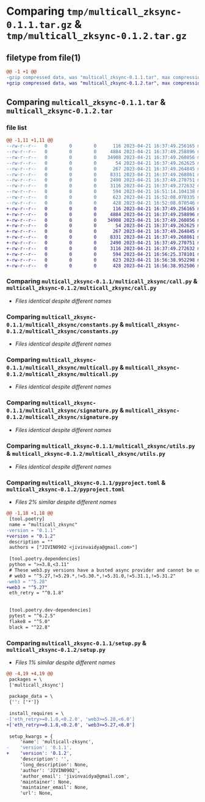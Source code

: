 # Comparing `tmp/multicall_zksync-0.1.1.tar.gz` & `tmp/multicall_zksync-0.1.2.tar.gz`

## filetype from file(1)

```diff
@@ -1 +1 @@
-gzip compressed data, was "multicall_zksync-0.1.1.tar", max compression
+gzip compressed data, was "multicall_zksync-0.1.2.tar", max compression
```

## Comparing `multicall_zksync-0.1.1.tar` & `multicall_zksync-0.1.2.tar`

### file list

```diff
@@ -1,11 +1,11 @@
--rw-r--r--   0        0        0      116 2023-04-21 16:37:49.256165 multicall_zksync-0.1.1/multicall_zksync/__init__.py
--rw-r--r--   0        0        0     4884 2023-04-21 16:37:49.258896 multicall_zksync-0.1.1/multicall_zksync/call.py
--rw-r--r--   0        0        0    34908 2023-04-21 16:37:49.260856 multicall_zksync-0.1.1/multicall_zksync/constants.py
--rw-r--r--   0        0        0       54 2023-04-21 16:37:49.262625 multicall_zksync-0.1.1/multicall_zksync/exceptions.py
--rw-r--r--   0        0        0      267 2023-04-21 16:37:49.264845 multicall_zksync-0.1.1/multicall_zksync/loggers.py
--rw-r--r--   0        0        0     8331 2023-04-21 16:37:49.268861 multicall_zksync-0.1.1/multicall_zksync/multicall.py
--rw-r--r--   0        0        0     2490 2023-04-21 16:37:49.270751 multicall_zksync-0.1.1/multicall_zksync/signature.py
--rw-r--r--   0        0        0     3116 2023-04-21 16:37:49.272632 multicall_zksync-0.1.1/multicall_zksync/utils.py
--rw-r--r--   0        0        0      594 2023-04-21 16:51:14.104138 multicall_zksync-0.1.1/pyproject.toml
--rw-r--r--   0        0        0      623 2023-04-21 16:52:08.070335 multicall_zksync-0.1.1/setup.py
--rw-r--r--   0        0        0      428 2023-04-21 16:52:08.070546 multicall_zksync-0.1.1/PKG-INFO
+-rw-r--r--   0        0        0      116 2023-04-21 16:37:49.256165 multicall_zksync-0.1.2/multicall_zksync/__init__.py
+-rw-r--r--   0        0        0     4884 2023-04-21 16:37:49.258896 multicall_zksync-0.1.2/multicall_zksync/call.py
+-rw-r--r--   0        0        0    34908 2023-04-21 16:37:49.260856 multicall_zksync-0.1.2/multicall_zksync/constants.py
+-rw-r--r--   0        0        0       54 2023-04-21 16:37:49.262625 multicall_zksync-0.1.2/multicall_zksync/exceptions.py
+-rw-r--r--   0        0        0      267 2023-04-21 16:37:49.264845 multicall_zksync-0.1.2/multicall_zksync/loggers.py
+-rw-r--r--   0        0        0     8331 2023-04-21 16:37:49.268861 multicall_zksync-0.1.2/multicall_zksync/multicall.py
+-rw-r--r--   0        0        0     2490 2023-04-21 16:37:49.270751 multicall_zksync-0.1.2/multicall_zksync/signature.py
+-rw-r--r--   0        0        0     3116 2023-04-21 16:37:49.272632 multicall_zksync-0.1.2/multicall_zksync/utils.py
+-rw-r--r--   0        0        0      594 2023-04-21 16:56:25.378101 multicall_zksync-0.1.2/pyproject.toml
+-rw-r--r--   0        0        0      623 2023-04-21 16:56:38.952298 multicall_zksync-0.1.2/setup.py
+-rw-r--r--   0        0        0      428 2023-04-21 16:56:38.952506 multicall_zksync-0.1.2/PKG-INFO
```

### Comparing `multicall_zksync-0.1.1/multicall_zksync/call.py` & `multicall_zksync-0.1.2/multicall_zksync/call.py`

 * *Files identical despite different names*

### Comparing `multicall_zksync-0.1.1/multicall_zksync/constants.py` & `multicall_zksync-0.1.2/multicall_zksync/constants.py`

 * *Files identical despite different names*

### Comparing `multicall_zksync-0.1.1/multicall_zksync/multicall.py` & `multicall_zksync-0.1.2/multicall_zksync/multicall.py`

 * *Files identical despite different names*

### Comparing `multicall_zksync-0.1.1/multicall_zksync/signature.py` & `multicall_zksync-0.1.2/multicall_zksync/signature.py`

 * *Files identical despite different names*

### Comparing `multicall_zksync-0.1.1/multicall_zksync/utils.py` & `multicall_zksync-0.1.2/multicall_zksync/utils.py`

 * *Files identical despite different names*

### Comparing `multicall_zksync-0.1.1/pyproject.toml` & `multicall_zksync-0.1.2/pyproject.toml`

 * *Files 2% similar despite different names*

```diff
@@ -1,18 +1,18 @@
 [tool.poetry]
 name = "multicall_zksync"
-version = "0.1.1"
+version = "0.1.2"
 description = ""
 authors = ["JIVIN0902 <jivinvaidya@gmail.com>"]
 
 [tool.poetry.dependencies]
 python = ">=3.8,<3.11"
 # These web3.py versions have a busted async provider and cannot be used in any multithreaded applications
 # web3 = "^5.27,!=5.29.*,!=5.30.*,!=5.31.0,!=5.31.1,!=5.31.2"
-web3 = "^5.28"
+web3 = "^5.27"
 eth_retry = "^0.1.8"
 
 
 [tool.poetry.dev-dependencies]
 pytest = "^6.2.5"
 flake8 = "^5.0"
 black = "^22.8"
```

### Comparing `multicall_zksync-0.1.1/setup.py` & `multicall_zksync-0.1.2/setup.py`

 * *Files 1% similar despite different names*

```diff
@@ -4,19 +4,19 @@
 packages = \
 ['multicall_zksync']
 
 package_data = \
 {'': ['*']}
 
 install_requires = \
-['eth_retry>=0.1.8,<0.2.0', 'web3>=5.28,<6.0']
+['eth_retry>=0.1.8,<0.2.0', 'web3>=5.27,<6.0']
 
 setup_kwargs = {
     'name': 'multicall-zksync',
-    'version': '0.1.1',
+    'version': '0.1.2',
     'description': '',
     'long_description': None,
     'author': 'JIVIN0902',
     'author_email': 'jivinvaidya@gmail.com',
     'maintainer': None,
     'maintainer_email': None,
     'url': None,
```

